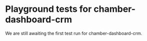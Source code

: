 # Playground tests for chamber-dashboard-crm
We are still awaiting the first test run for chamber-dashboard-crm.
